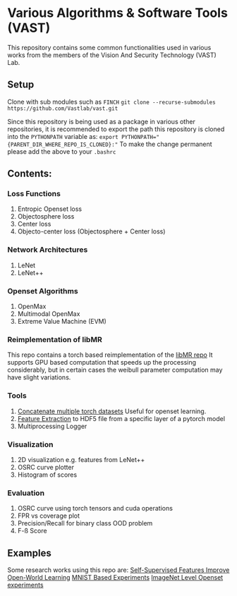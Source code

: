 # Various Algorithms & Software Tools (VAST)
This repository contains some common functionalities used in various works from the members of the
Vision And Security Technology (VAST) Lab.

## Setup
Clone with sub modules such as `FINCH`
```git clone --recurse-submodules https://github.com/Vastlab/vast.git```

Since this repository is being used as a package in various other repositories, it is recommended to
export the path this repository is cloned into the `PYTHONPATH` variable as:
```export PYTHONPATH="{PARENT_DIR_WHERE_REPO_IS_CLONED}:"```
To make the change permanent please add the above to your `.bashrc`

## Contents:
### Loss Functions
1. Entropic Openset loss
2. Objectosphere loss
3. Center loss
4. Objecto-center loss (Objectosphere + Center loss)

### Network Architectures
1. LeNet
2. LeNet++

### Openset Algorithms
1. OpenMax
2. Multimodal OpenMax
3. Extreme Value Machine (EVM)

### Reimplementation of libMR
This repo contains a torch based reimplementation of the [libMR repo](https://github.com/Vastlab/libMR)
It supports GPU based computation that speeds up the processing considerably, but in certain cases the weibull parameter
computation may have slight variations.

### Tools
1. [Concatenate multiple torch datasets](https://github.com/Vastlab/vast/blob/main/tools/ConcatDataset.py) Useful for openset learning.
2. [Feature Extraction](https://github.com/Vastlab/vast/blob/main/tools/FeatureExtraction.py) to HDF5 file from a specific layer of a pytorch model
3. Multiprocessing Logger

### Visualization
1. 2D visualization e.g. features from LeNet++
2. OSRC curve plotter
3. Histogram of scores

### Evaluation
1. OSRC curve using torch tensors and cuda operations
2. FPR vs coverage plot
3. Precision/Recall for binary class OOD problem
4. F-ß Score




## Examples
Some research works using this repo are:
[Self-Supervised Features Improve Open-World Learning](https://github.com/Vastlab/SSFiOWL)
[MNIST Based Experiments](https://github.com/Vastlab/MNIST_Experiments)
[ImageNet Level Openset experiments](https://github.com/Vastlab/ImageNetDali)
